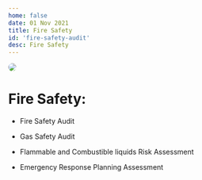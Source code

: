 ```yaml
---
home: false
date: 01 Nov 2021
title: Fire Safety
id: 'fire-safety-audit'
desc: Fire Safety
---
```


<img src="/services/fire-safety.jpg" style="border-radius: 0.5rem;"/>

# Fire Safety:

- Fire Safety Audit

- Gas Safety Audit

- Flammable and Combustible liquids Risk Assessment

- Emergency Response Planning Assessment